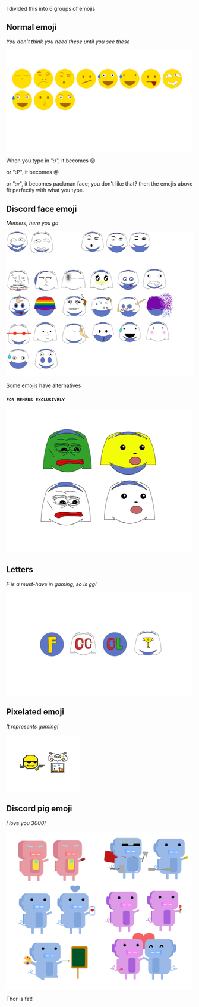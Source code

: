 I divided this into 6 groups of emojis

## Normal emoji

_You don't think you need these until you see these_

<img src="Extrase.png" alt="Extrase" width="500"/>

When you type in ":/", it becomes :confused: 

or ":P", it becomes :stuck_out_tongue: 

or ":v", it becomes packman face; you don't like that? then the emojis above fit perfectly with what you type.

## Discord face emoji

_Memers, here you go_

![DiscordEmoji](DiscordEmoji.png)

Some emojis have alternatives 

#### ```FOR MEMERS EXCLUSIVELY```

<img src="Memers.png" alt="memers" width="500"/>

## Letters 

_F is a must-have in gaming, so is gg!_

<img src="letters.png" alt="letters" width="500"/>

## Pixelated emoji

_It represents gaming!_

<img src="pizelate.png" alt="pizelate" width="200"/>

## Discord pig emoji

_I love you 3000!_

<img src="discordpig.png" alt="discordpig" width="500"/>

Thor is fat!

